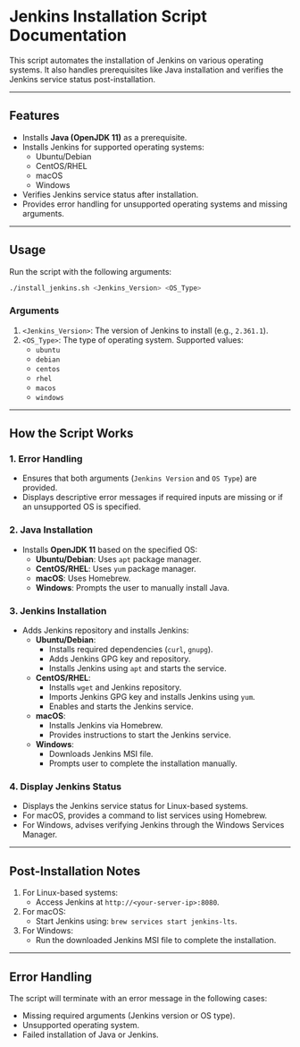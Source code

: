 
# Jenkins Installation Script Documentation

This script automates the installation of Jenkins on various operating systems. It also handles prerequisites like Java installation and verifies the Jenkins service status post-installation.

---

## **Features**
- Installs **Java (OpenJDK 11)** as a prerequisite.
- Installs Jenkins for supported operating systems:
  - Ubuntu/Debian
  - CentOS/RHEL
  - macOS
  - Windows
- Verifies Jenkins service status after installation.
- Provides error handling for unsupported operating systems and missing arguments.

---

## **Usage**

Run the script with the following arguments:

```bash
./install_jenkins.sh <Jenkins_Version> <OS_Type>
```

### **Arguments**
1. `<Jenkins_Version>`: The version of Jenkins to install (e.g., `2.361.1`).
2. `<OS_Type>`: The type of operating system. Supported values:
   - `ubuntu`
   - `debian`
   - `centos`
   - `rhel`
   - `macos`
   - `windows`

---

## **How the Script Works**

### **1. Error Handling**
- Ensures that both arguments (`Jenkins Version` and `OS Type`) are provided.
- Displays descriptive error messages if required inputs are missing or if an unsupported OS is specified.

### **2. Java Installation**
- Installs **OpenJDK 11** based on the specified OS:
  - **Ubuntu/Debian**: Uses `apt` package manager.
  - **CentOS/RHEL**: Uses `yum` package manager.
  - **macOS**: Uses Homebrew.
  - **Windows**: Prompts the user to manually install Java.

### **3. Jenkins Installation**
- Adds Jenkins repository and installs Jenkins:
  - **Ubuntu/Debian**:
    - Installs required dependencies (`curl`, `gnupg`).
    - Adds Jenkins GPG key and repository.
    - Installs Jenkins using `apt` and starts the service.
  - **CentOS/RHEL**:
    - Installs `wget` and Jenkins repository.
    - Imports Jenkins GPG key and installs Jenkins using `yum`.
    - Enables and starts the Jenkins service.
  - **macOS**:
    - Installs Jenkins via Homebrew.
    - Provides instructions to start the Jenkins service.
  - **Windows**:
    - Downloads Jenkins MSI file.
    - Prompts user to complete the installation manually.

### **4. Display Jenkins Status**
- Displays the Jenkins service status for Linux-based systems.
- For macOS, provides a command to list services using Homebrew.
- For Windows, advises verifying Jenkins through the Windows Services Manager.

---

## **Post-Installation Notes**
1. For Linux-based systems:
   - Access Jenkins at `http://<your-server-ip>:8080`.
2. For macOS:
   - Start Jenkins using: `brew services start jenkins-lts`.
3. For Windows:
   - Run the downloaded Jenkins MSI file to complete the installation.

---

## **Error Handling**
The script will terminate with an error message in the following cases:
- Missing required arguments (Jenkins version or OS type).
- Unsupported operating system.
- Failed installation of Java or Jenkins.
